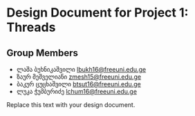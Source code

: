 Design Document for Project 1: Threads
======================================

## Group Members

* ლაშა ბუხნიკაშვილი <lbukh16@freeuni.edu.ge>
* ზაურ მეშველიანი <zmesh15@freeuni.edu.ge>
* ბაკურ ცუცხაშვილი <btsut16@freeuni.edu.ge>
* ლუკა ჭუმბურიძე <lchum16@freeuni.edu.ge>

Replace this text with your design document.
